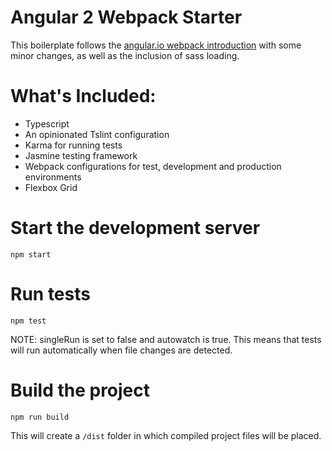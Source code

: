 # Angular 2 Webpack Starter

This boilerplate follows the [angular.io webpack
introduction](https://angular.io/docs/ts/latest/guide/webpack.html) with some minor
changes, as well as the inclusion of sass loading.

# What's Included:

* Typescript
* An opinionated Tslint configuration
* Karma for running tests
* Jasmine testing framework
* Webpack configurations for test, development and production environments
* Flexbox Grid

# Start the development server

`npm start`

# Run tests

`npm test` 

NOTE: singleRun is set to false and autowatch is true. This means that tests
will run automatically when file changes are detected.

# Build the project

`npm run build` 

This will create a `/dist` folder in which compiled project files will be
placed.
